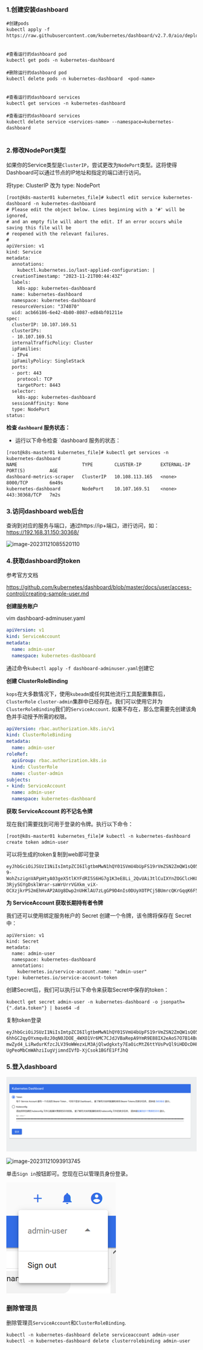 

### 1.创建安装dashboard

```shell
#创建pods
kubectl apply -f https://raw.githubusercontent.com/kubernetes/dashboard/v2.7.0/aio/deploy/recommended.yaml


#查看运行的dashboard pod
kubectl get pods -n kubernetes-dashboard

#删除运行的dashboard pod
kubectl delete pods -n kubernetes-dashboard  <pod-name>


#查看运行的dashboard services
kubectl get services -n kubernetes-dashboard

#查看运行的dashboard services
kubectl delete service <services-name> --namespace=kubernetes-dashboard


```

### 2.修改NodePort类型

如果你的Service类型是`ClusterIP`，尝试更改为`NodePort`类型。这将使得Dashboard可以通过节点的IP地址和指定的端口进行访问。

将type: ClusterIP   改为   type: NodePort

```shell
[root@k8s-master01 kubernetes_file]# kubectl edit service kubernetes-dashboard -n kubernetes-dashboard
# Please edit the object below. Lines beginning with a '#' will be ignored,
# and an empty file will abort the edit. If an error occurs while saving this file will be
# reopened with the relevant failures.
#
apiVersion: v1
kind: Service
metadata:
  annotations:
    kubectl.kubernetes.io/last-applied-configuration: |
  creationTimestamp: "2023-11-21T00:44:43Z"
  labels:
    k8s-app: kubernetes-dashboard
  name: kubernetes-dashboard
  namespace: kubernetes-dashboard
  resourceVersion: "374070"
  uid: acb66186-6e42-4b80-8087-ed84bf01211e
spec:
  clusterIP: 10.107.169.51
  clusterIPs:
  - 10.107.169.51
  internalTrafficPolicy: Cluster
  ipFamilies:
  - IPv4
  ipFamilyPolicy: SingleStack
  ports:
  - port: 443
    protocol: TCP
    targetPort: 8443
  selector:
    k8s-app: kubernetes-dashboard
  sessionAffinity: None
  type: NodePort
status:
```



**检查 `dashboard` 服务状态：**

- 运行以下命令检查 `dashboard 服务的状态：

```shell
[root@k8s-master01 kubernetes_file]# kubectl get services -n kubernetes-dashboard
NAME                        TYPE        CLUSTER-IP       EXTERNAL-IP   PORT(S)         AGE
dashboard-metrics-scraper   ClusterIP   10.108.113.165   <none>        8000/TCP        6m49s
kubernetes-dashboard        NodePort    10.107.169.51    <none>        443:30368/TCP   7m2s
```

### 3.访问dashboard web后台



查询到对应的服务与端口，通过https://ip+端口，进行访问，如：https://192.168.31.150:30368/

![image-20231121085520110](C:\Users\Josh\AppData\Roaming\Typora\typora-user-images\image-20231121085520110.png)



### 4.获取dashboard的token

参考官方文档

https://github.com/kubernetes/dashboard/blob/master/docs/user/access-control/creating-sample-user.md



**创建服务账户**

vim  dashboard-adminuser.yaml

```yaml
apiVersion: v1
kind: ServiceAccount
metadata:
  name: admin-user
  namespace: kubernetes-dashboard
```

通过命令`kubectl apply -f dashboard-adminuser.yaml`创建它





**创建 ClusterRoleBinding**

`kops`在大多数情况下，使用`kubeadm`或任何其他流行工具配置集群后，`ClusterRole` `cluster-admin`集群中已经存在。我们可以使用它并为`ClusterRoleBinding`我们的`ServiceAccount`. 如果不存在，那么您需要先创建该角色并手动授予所需的权限。

```yaml
apiVersion: rbac.authorization.k8s.io/v1
kind: ClusterRoleBinding
metadata:
  name: admin-user
roleRef:
  apiGroup: rbac.authorization.k8s.io
  kind: ClusterRole
  name: cluster-admin
subjects:
- kind: ServiceAccount
  name: admin-user
  namespace: kubernetes-dashboard
```



**获取 ServiceAccount 的不记名令牌**

现在我们需要找到可用于登录的令牌。执行以下命令：

```shell
[root@k8s-master01 kubernetes_file]# kubectl -n kubernetes-dashboard create token admin-user
```

可以将生成的token复制到web即可登录

```
eyJhbGciOiJSUzI1NiIsImtpZCI6IlgtbmMwN1hQY01SVmU4bUpFS19rVmZSN2ZmQW1sQ05ibzJmc2ZhS0NtTEkifQ.eyJhdWQiOlsiaHR0cHM6Ly9rdWJlcm5ldGVzLmRlZmF1bHQuc3ZjLmNsdXN0ZXIubG9jYWwiXSwiZXhwIjoxNzAwNTMzOTY4LCJpYXQiOjE3MDA1MzAzNjgsImlzcyI6Imh0dHBzOi8va3ViZXJuZXRlcy5kZWZhdWx0LnN2Yy5jbHVzdGVyLmxvY2FsIiwia3ViZXJuZXRlcy5pbyI6eyJuYW1lc3BhY2UiOiJrdWJlcm5ldGVzLWRhc2hib2FyZCIsInNlcnZpY2VhY2NvdW50Ijp7Im5hbWUiOiJhZG1pbi11c2VyIiwidWlkIjoiZjY1YWYyMDktY2NhYy00OWY2LWFlNzMtMTI1Mzk1OTNlYTZhIn19LCJuYmYiOjE3MDA1MzAzNjgsInN1YiI6InN5c3RlbTpzZXJ2aWNlYWNjb3VudDprdWJlcm5ldGVzLWRhc2hib2FyZDphZG1pbi11c2VyIn0.cv2oqAxqPvHKt_QwW_9igHsGeW_WOfnucZiNSdPow_2IqCcboNgIqoThxzllEROBd-9-WohZszignVAPpHtyA03geX5tlKYFdRI5S6HG7g1K3eE8Li_2QvUAi3tlCuIXYnZOGClcHKQFSyEGU3KoTctD0uLiAuwmoLnszGVfJZB2NmVJPxw0C95TWwp2cPNVyVOOJxBWJG5UImDjzAqrthJNERP-3RjySGYgDsklWrar-saWrUrrVGXkm_viX-OCXzjkrPS2mEhHvAP2AUg8Dwp2nUHKlAU7zLgGP9D4nIs0DUyXOTPCj5BUmrcQKrGqqK6F57GRFMH6GHIXyvtazQ
```

**为 ServiceAccount 获取长期持有者令牌**

我们还可以使用绑定服务帐户的 Secret 创建一个令牌，该令牌将保存在 Secret 中：

```
apiVersion: v1
kind: Secret
metadata:
  name: admin-user
  namespace: kubernetes-dashboard
  annotations:
    kubernetes.io/service-account.name: "admin-user"   
type: kubernetes.io/service-account-token  
```

创建Secret后，我们可以执行以下命令来获取Secret中保存的token：

```
kubectl get secret admin-user -n kubernetes-dashboard -o jsonpath={".data.token"} | base64 -d
```

复制token登录

```
eyJhbGciOiJSUzI1NiIsImtpZCI6IlgtbmMwN1hQY01SVmU4bUpFS19rVmZSN2ZmQW1sQ05ibzJmc2ZhS0NtTEkifQ.eyJpc3MiOiJrdWJlcm5ldGVzL3NlcnZpY2VhY2NvdW50Iiwia3ViZXJuZXRlcy5pby9zZXJ2aWNlYWNjb3VudC9uYW1lc3BhY2UiOiJrdWJlcm5ldGVzLWRhc2hib2FyZCIsImt1YmVybmV0ZXMuaW8vc2VydmljZWFjY291bnQvc2VjcmV0Lm5hbWUiOiJhZG1pbi11c2VyIiwia3ViZXJuZXRlcy5pby9zZXJ2aWNlYWNjb3VudC9zZXJ2aWNlLWFjY291bnQubmFtZSI6ImFkbWluLXVzZXIiLCJrdWJlcm5ldGVzLmlvL3NlcnZpY2VhY2NvdW50L3NlcnZpY2UtYWNjb3VudC51aWQiOiJmNjVhZjIwOS1jY2FjLTQ5ZjYtYWU3My0xMjUzOTU5M2VhNmEiLCJzdWIiOiJzeXN0ZW06c2VydmljZWFjY291bnQ6a3ViZXJuZXRlcy1kYXNoYm9hcmQ6YWRtaW4tdXNlciJ9.WyrSX__DpMdd8PLxhe4Cf0Uwa9fK9i-6hhGC2qyOYxmqv8zJ0qN0JDOE_4WXO1Vr6MC7CJdJVBaRepA9YmR9E88IX2eAoS7O7B14BuNUqsrgG7STCIv4AgIgI29HDTtHvXh2VHcoGO1GWPsItdkgzn19V9U5jswKxXlftJ-mwZyd4_LiRwdurKfzcJLV39oWWezxLM3AjQlwdgkxty7EaOicMtZ6ttYUsPvQl9iHDDcDH8C0wMXnyGhgxjUHVX8kIysMwwdXlMgKtiQ1GhYzC785UtI4S9_nXyaA1QCS-UgPeoMbCmWAhziIugVjimndIVfD-XjCsok1BGfE1FfJhQ
```



### 5.登入dashboard

![image-20231121094346167](https://raw.githubusercontent.com/joshzhong66/Pibced/main/blog-images/2024/04/17/59e8b1b4e3562c3c97aa431673986e75-image-20231121094346167-b99fa9.png)

![image-20231121093913745](C:\Users\Josh\AppData\Roaming\Typora\typora-user-images\image-20231121093913745.png)



单击`Sign in`按钮即可。您现在已以管理员身份登录。



![image-20231121094808902](https://raw.githubusercontent.com/joshzhong66/Pibced/main/blog-images/2024/04/17/06d8feabdedc58f0d6cc741eb9a6b18a-image-20231121094808902-b829c0.png)



### 删除管理员

删除管理员`ServiceAccount`和`ClusterRoleBinding`.

```
kubectl -n kubernetes-dashboard delete serviceaccount admin-user
kubectl -n kubernetes-dashboard delete clusterrolebinding admin-user
```

